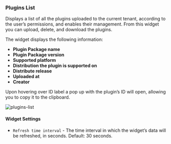 ### Plugins List
Displays a list of all the plugins uploaded to the current tenant, according to the user’s permissions, and enables their management. From this widget you can upload, delete, and download the plugins. 

The widget displays the following information:

* **Plugin Package name**
* **Plugin Package version**
* **Supported platform**
* **Distribution the plugin is supported on**
* **Distribute release**
* **Uploaded at**
* **Creator** 
   
Upon hovering over ID label a pop up with the plugin’s ID will open, allowing you to copy it to the clipboard. 

![plugins-list](https://docs.cloudify.co/4.5.0/images/ui/widgets/plugins-list.png)

#### Widget Settings 
* `Refresh time interval` - The time interval in which the widget’s data will be refreshed, in seconds. Default: 30 seconds.
